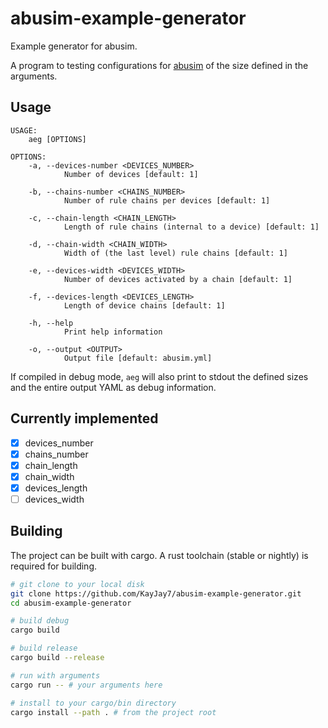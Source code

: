 # abusim-example-generator

Example generator for abusim.

A program to testing configurations for [abusim](https://github.com/abu-lang/abusim) of the size defined in the arguments.

## Usage
```
USAGE:
    aeg [OPTIONS]

OPTIONS:
    -a, --devices-number <DEVICES_NUMBER>
            Number of devices [default: 1]

    -b, --chains-number <CHAINS_NUMBER>
            Number of rule chains per devices [default: 1]

    -c, --chain-length <CHAIN_LENGTH>
            Length of rule chains (internal to a device) [default: 1]

    -d, --chain-width <CHAIN_WIDTH>
            Width of (the last level) rule chains [default: 1]

    -e, --devices-width <DEVICES_WIDTH>
            Number of devices activated by a chain [default: 1]

    -f, --devices-length <DEVICES_LENGTH>
            Length of device chains [default: 1]

    -h, --help
            Print help information

    -o, --output <OUTPUT>
            Output file [default: abusim.yml]
```

If compiled in debug mode, `aeg` will also print to stdout the defined sizes and the entire output YAML as debug information.

## Currently implemented

* [x] devices_number
* [x] chains_number
* [x] chain_length
* [x] chain_width
* [x] devices_length
* [ ] devices_width

## Building

The project can be built with cargo. A rust toolchain (stable or nightly) is required for building.

```sh
# git clone to your local disk
git clone https://github.com/KayJay7/abusim-example-generator.git
cd abusim-example-generator

# build debug
cargo build

# build release
cargo build --release

# run with arguments
cargo run -- # your arguments here

# install to your cargo/bin directory
cargo install --path . # from the project root
```
